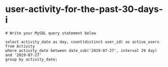 
  # user-activity-for-the-past-30-days-i

  ```mysql
  # Write your MySQL query statement below

select activity_date as day, count(distinct user_id) as active_users
from Activity
where activity_date between date_sub('2019-07-27', interval 29 day) and '2019-07-27'
group by activity_date;

  ```
  
